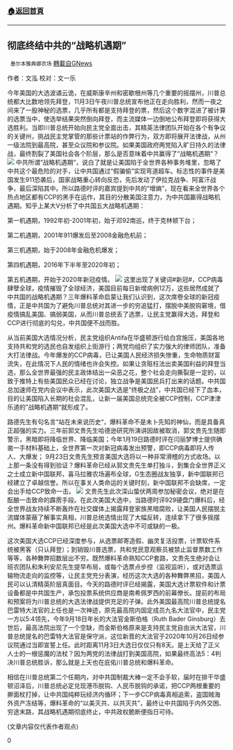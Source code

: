 ###  [:house:返回首頁](https://github.com/ourhimalayas/txt)
---

## 彻底终结中共的“战略机遇期”
` 墨尔本雅典娜农场` [轉載自GNews](https://gnews.org/zh-hans/536478/)

作者：文泓 
校对：文一乐

今年美国的大选波谲云诡，在威斯康辛州和密歇根州等几个重要的摇摆州，川普总统都大比数地领先拜登，11月3日午夜川普总统宣布他正在走向胜利，然而一夜之间来了一股神秘的选票，几乎所有都是支持拜登的票，然后这个数字混进了被计算的选票当中，使选举结果突然倒向拜登，而主流媒体一边倒地公布拜登即将获得大选胜利。当即川普总统开始向民主党全面出击，其精英法律团队开始在各个有争议的关键州，挑战民主党掌管的那些计票站的作弊行为，双方即将展开法律战，从州一级法院到最高院，甚至众议院和参议院。如果美国政府两党陷入旷日持久的法律战，最终割裂了美国社会各个阶层，那么是否意味着中共赢得了“战略机遇期“？
![]()![](https://gnews-media-offload.s3.amazonaws.com/wp-content/uploads/2020/11/08001636/Screen-Shot-2020-11-08-at-3.14.53-pm.png)
中共所谓“战略机遇期“，说白了就是让美国陷于全世界各种事务堆里，忽略了中共这个最危险的对手，让中共国通过“假骗偷”实现弯道超车。标志性的事件是美国发生911恐袭后，国家战略重心转向反恐，先后发动了伊拉克战争、阿富汗战争，最后深陷其中。所以路德时评的嘉宾提到中共的“增熵”，现在看来全世界各个热点地区都有CCP的黑手在运作，其目的分散美国注意力，为中共国赢得战略机遇期。知乎上某大V分析了中共国五大战略机遇期：

第一机遇期，1992年初-2001年初，始于邓92南巡，终于克林顿下台；

第二机遇期，2001年911爆发后至2008金融危机前；

第三机遇期，始于2008年金融危机爆发；

第四机遇期，2016年下半年至2020年初；

第五机遇期，开始于2020年新冠疫情。
![]()![](https://gnews-media-offload.s3.amazonaws.com/wp-content/uploads/2020/11/08001642/Screen-Shot-2020-11-08-at-3.15.03-pm.png)
这里出现了关键词#新冠#，CCP病毒肆孽全球，疫情摧毁了全球经济，美国目前每日新增病例12万，这些居然成就了中共国的战略机遇期？三年爆料革命启蒙让我们认识到，这次席卷全球的新冠疫情，正是中共国为了避免川普总统对其进一步的穷追猛打，摆脱中美脱钩窘境，借疫情搞乱美国、搞弱美国，从而川普总统丢了选票，让民主党赢得大选，拜登和CCP进行彻底的勾兑，中共国便不战而胜。

从当前美国大选情况分析，民主党组织Antifa在华盛顿游行给白宫施压，美国各地支持共和党的选民也自发组织上街游行；两党均组织了实力强大的律师团队，准备大打法律战。今年爆发的CCP病毒，已让美国人民经济损失惨重，生命物质财富流失，在此情况下人民的情绪也许会失控。如果让贪赃枉法出卖美国利益的拜登当选，那么全世界最强的民主政体结出一朵恶之花，整个社会走向撕裂是一定的，以致于推特上有些美国民众已经在讨论，独立战争是美国民兵打出来的话题。中共国总加速师在党内会议中表示，此次美国大选是“终极之战”，中共国已经下了血本，目的让美国陷入长期的社会混乱，让新一届美国总统完全被CCP控制，CCP津津乐道的”战略机遇期“就形成了。

路德先生有句名言“站在未来说历史“，爆料革命不是未卜先知的神仙，而是具备真正超强的实力。三年前郭文贵先生哈德逊研究所演讲因故被取消，郭文贵先生随即警示，黑暗即将降临世界、降临美国；今年1月19日路德时评在闫丽梦博士提供确凿一手材料基础上，全世界第一次对新冠病毒发出预警，即CCP病毒即将人传人、大爆发； 9月23日文贵先生预言美国大选将以一种非常滑稽的方式收场。以上那一条没有得到验证？爆料革命已经从郭文贵先生单打独斗，到集合全世界正义之士成立新中国联邦，喜马拉雅农场遍布全球，G生态圈战友独享，新中国联邦已经建立了卓越信誉。所以在事关人类命运的关键时刻，新中国联邦不会缺席，一定会出手给CCP致命一击。
![]()![](https://gnews-media-offload.s3.amazonaws.com/wp-content/uploads/2020/11/08001649/Screen-Shot-2020-11-08-at-3.15.12-pm.png)
文贵先生此次深山蛰伏两周参加秘密会议，绝对是在酝酿一击致命的霹雳手段。在此次美国大选中，当路德时评929硬盘门爆料后，经全世界战友持续不断轰炸在社交媒体上揭露拜登家族黑暗腐败，让美国人民摆脱主流媒体蒙蔽了解事实真相，川普总统选情出现了大幅反转，连续拿下了很多摇摆州。爆料革命新中国联邦已经是此次美国大选中不可或缺的一极。

这次美国大选CCP已经深度参与，从选票邮寄造假、幽灵复活投票，计票软件系统被黑客（只认拜登）；到销毁川普选票，共和党民意观察员被禁止监督票数工作等等，各种舞弊招数层出不穷。既然爆料革命熟知CCP套路，文贵先生绝对会让班农团队和朱利安尼先生提早布局，或每个选票点步控（监视监听），或对选票运输物流走向的监控等，让民主党充分表演，经历这次大选的各种舞弊黑招，美国人民可以认清精英阶层真面目。今天的路德时评已经揭露，美国大选计票软件和计票设备都是中共国生产，承包投票系统供应商是南希佩罗西的前幕僚长。提前的布局和预案将为川普总统的大选法律战提供充足的子弹。此外美国最高院川普总统提名巴雷特大法官的上任也是一次神迹，原先最高院内固定成员九名大法官中，民主党一方以5:4领先，今年9月18日年长的大法官金斯伯格（Ruth Bader Ginsburg）去世后，最高法院出现了一个空缺，而金斯伯格原来是支持民主党自由派大法官，川普总统提名的巴雷特大法官是保守派，这位新晋的大法官于2020年10月26日经参议院通过当即宣誓上任。此时距离11月3日大选日仅仅只有8天。是上天给了正义人士的一根惩魔的法杖？因为两党的法律战打到美国高院，如果最终高法5：4判决川普总统胜诉，那么就是上天也在庇佑川普总统和爆料革命。

相信在川普总统第二个任期内，对中共国制裁大棒一定不会手软，届时在排干华盛顿沼泽后，川普总统必定兑现港币脱钩、人民币脱钩的承诺，把CCP两根重要的擀面杖打掉，让中共国纯粹玩经济内循环；下一步CCP病毒真相追索，盗国贼海外资产冻结等，爆料革命的“以美灭共、以共灭共”，最终让中共国陷于内外交困、穷途末路，其战略机遇期彻底终止，中共政权脆断便指日可待。

(文章内容仅代表作者观点)

0
